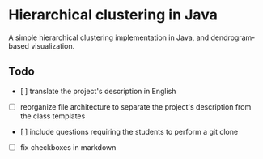 # Hierarchical clustering in Java

A simple hierarchical clustering implementation in Java, and dendrogram-based visualization.

## Todo

- [ ] translate the project's description in English

- [ ] reorganize file architecture to separate the project's description from the class templates

- [ ] include questions requiring the students to perform a git clone

- [ ] fix checkboxes in markdown

